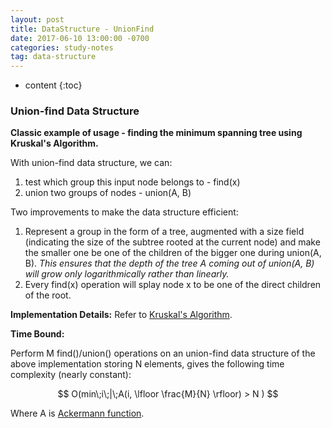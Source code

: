 ```yaml
---
layout: post
title: DataStructure - UnionFind
date: 2017-06-10 13:00:00 -0700
categories: study-notes
tag: data-structure
---
```

* content
{:toc}



### Union-find Data Structure

__Classic example of usage - finding the minimum spanning tree using Kruskal's Algorithm.__  

With union-find data structure, we can:  
1. test which group this input node belongs to - find(x)
2. union two groups of nodes - union(A, B)

Two improvements to make the data structure efficient:  
1. Represent a group in the form of a tree, augmented with a size field (indicating the size of the subtree rooted at the current node) and make the smaller one be one of the children of the bigger one during union(A, B). _This ensures that the depth of the tree A coming out of union(A, B) will grow only logarithmically rather than linearly._
2. Every find(x) operation will splay node x to be one of the direct children of the root.

__Implementation Details:__
Refer to [Kruskal's Algorithm](https://zangshayang1.github.io/study-notes/2017/02/08/greedy-algorithm/#minimum-spanning-tree---prims-algorithm-and-kruskals-algorithm).

__Time Bound:__  

Perform M find()/union() operations on an union-find data structure of the above implementation storing N elements, gives the following time complexity (nearly constant):  

$$ O(min\;i\;|\;A(i, \lfloor \frac{M}{N} \rfloor) > N ) $$

Where A is [Ackermann function](https://en.wikipedia.org/wiki/Ackermann_function).  
